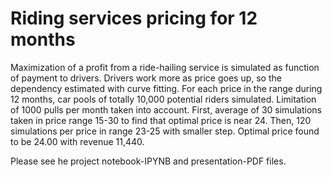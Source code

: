 # Riding services pricing for 12 months
Maximization of a profit from a ride-hailing service is simulated as function of payment to drivers. Drivers work more as price goes up, so the dependency estimated with curve fitting. For each price in the range during 12 months, car pools of totally 10,000 potential riders simulated. Limitation of 1000 pulls per month taken into account. First, average of 30 simulations taken in price range 15-30 to find that optimal price is near 24. Then, 120 simulations per price in range 23-25 with smaller step. Optimal price found to be 24.00 with revenue 11,440.

Please see he project notebook-IPYNB and presentation-PDF files.
